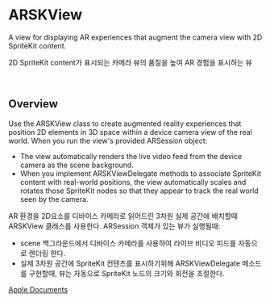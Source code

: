 # ARSKView
A view for displaying AR experiences that augment the camera view with 2D SpriteKit content.

2D SpriteKit content가 표시되는 카메라 뷰의 품질을 높여 AR 경험을 표시하는 뷰

<br/>

## Overview
Use the ARSKView class to create augmented reality experiences that position 2D elements in 3D space within a device camera view of the real world. When you run the view's provided ARSession object:

- The view automatically renders the live video feed from the device camera as the scene background.
 - When you implement ARSKViewDelegate methods to associate SpriteKit content with real-world positions, the view automatically scales and rotates those SpriteKit nodes so that they appear to track the real world seen by the camera.

AR 환경을 2D요소를 디바이스 카메라로 읽어드린 3차원 실제 공간에 배치할때
ARSKView 클래스를 사용한다. ARSession 객체가 있는 뷰가 실행될때:
-  scene 백그라운드에서 디바이스 카메라를 사용하여 라이브 비디오 피드를 자동으로 렌더링 한다.
- 실제 3차원 공간에 SpriteKit 컨텐츠를 표시하기위해 ARSKViewDelegate 메소드를 구현할때, 뷰는 자동으로 SpriteKit 노드의 크기와 회전을 조절한다.


[Apple Documents][apple]

[apple]: https://developer.apple.com/documentation/arkit/arskview
